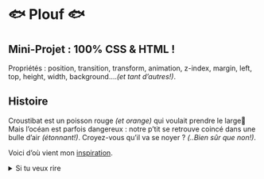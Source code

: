 # 🐟 Plouf 🐟

## Mini-Projet : 100% CSS & HTML !

Propriétés : position, transition, transform, animation, z-index, margin, left, top, height, width, background….<i>(et tant d’autres!)</i>.
## Histoire

Croustibat est un poisson rouge <i>(et orange)</i> qui voulait prendre le large🌊 Mais l’océan est parfois dangereux : notre p’tit se retrouve coincé dans une bulle d’air <i>(étonnant!)</i>. Croyez-vous qu’il va se noyer ? <i>(..Bien sûr que non!)</i>.

Voici d’où vient mon [inspiration](https://fotomelia.com/wp-content/uploads/edd/2015/01/poisson-rouge-dans-une-bulle-et-chat-1560x1560.jpg).

<details>
    <summary>Si tu veux rire</summary>

Pourquoi les poissons ne vont pas aux cours d’anglais ?
<br>
Parce qu’ils s’en fish !🤣 
</details>
